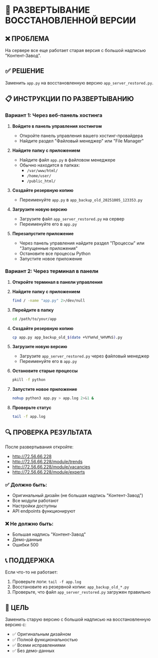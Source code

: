 # 🚀 РАЗВЕРТЫВАНИЕ ВОССТАНОВЛЕННОЙ ВЕРСИИ

## ❌ ПРОБЛЕМА
На сервере все еще работает старая версия с большой надписью "Контент-Завод".

## ✅ РЕШЕНИЕ
Заменить `app.py` на восстановленную версию `app_server_restored.py`.

## 📋 ИНСТРУКЦИИ ПО РАЗВЕРТЫВАНИЮ

### Вариант 1: Через веб-панель хостинга

1. **Войдите в панель управления хостингом**
   - Откройте панель управления вашего хостинг-провайдера
   - Найдите раздел "Файловый менеджер" или "File Manager"

2. **Найдите папку с приложением**
   - Найдите файл `app.py` в файловом менеджере
   - Обычно находится в папках:
     - `/var/www/html/`
     - `/home/user/`
     - `/public_html/`

3. **Создайте резервную копию**
   - Переименуйте `app.py` в `app_backup_old_20251005_123353.py`

4. **Загрузите новую версию**
   - Загрузите файл `app_server_restored.py` на сервер
   - Переименуйте его в `app.py`

5. **Перезапустите приложение**
   - Через панель управления найдите раздел "Процессы" или "Запущенные приложения"
   - Остановите все процессы Python
   - Запустите новое приложение

### Вариант 2: Через терминал в панели

1. **Откройте терминал в панели управления**

2. **Найдите папку с приложением**
   ```bash
   find / -name "app.py" 2>/dev/null
   ```

3. **Перейдите в папку**
   ```bash
   cd /path/to/your/app
   ```

4. **Создайте резервную копию**
   ```bash
   cp app.py app_backup_old_$(date +%Y%m%d_%H%M%S).py
   ```

5. **Загрузите новую версию**
   - Загрузите `app_server_restored.py` через файловый менеджер
   - Переименуйте его в `app.py`

6. **Остановите старые процессы**
   ```bash
   pkill -f python
   ```

7. **Запустите новое приложение**
   ```bash
   nohup python3 app.py > app.log 2>&1 &
   ```

8. **Проверьте статус**
   ```bash
   tail -f app.log
   ```

## 🔍 ПРОВЕРКА РЕЗУЛЬТАТА

После развертывания откройте:
- http://72.56.66.228
- http://72.56.66.228/module/trends
- http://72.56.66.228/module/vacancies
- http://72.56.66.228/module/experts

### ✅ Должно быть:
- Оригинальный дизайн (не большая надпись "Контент-Завод")
- Все модули работают
- Настройки доступны
- API endpoints функционируют

### ❌ Не должно быть:
- Большая надпись "Контент-Завод"
- Демо-данные
- Ошибки 500

## 📞 ПОДДЕРЖКА

Если что-то не работает:
1. Проверьте логи: `tail -f app.log`
2. Восстановите из резервной копии: `app_backup_old_*.py`
3. Проверьте, что файл `app_server_restored.py` загружен правильно

## 🎯 ЦЕЛЬ

Заменить старую версию с большой надписью на восстановленную версию с:
- ✅ Оригинальным дизайном
- ✅ Полной функциональностью
- ✅ Всеми исправлениями
- ✅ Без демо-данных
